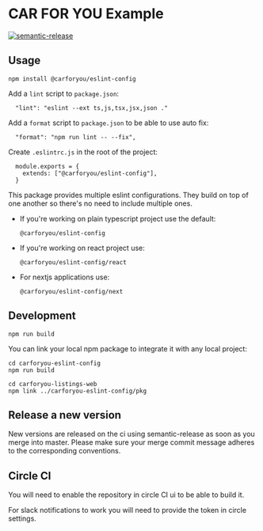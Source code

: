 # CAR FOR YOU Example

[![semantic-release](https://img.shields.io/badge/%20%20%F0%9F%93%A6%F0%9F%9A%80-semantic--release-e10079.svg)](https://github.com/semantic-release/semantic-release)

## Usage
```
npm install @carforyou/eslint-config
```

Add a `lint` script to `package.json`:

```
  "lint": "eslint --ext ts,js,tsx,jsx,json ."
```

Add a `format` script to `package.json` to be able to use auto fix:

```
  "format": "npm run lint -- --fix",
```

Create `.eslintrc.js` in the root of the project:

```
  module.exports = {
    extends: ["@carforyou/eslint-config"],
  }
```

This package provides multiple eslint configurations. They build on top of one another so there's no need to include multiple ones.

  - If you're working on plain typescript project use the default:
    ```
    @carforyou/eslint-config
    ```
  - If you're working on react project use:
    ```
    @carforyou/eslint-config/react
    ```
  - For nextjs applications use:
    ```
    @carforyou/eslint-config/next
    ```

## Development
```
npm run build
```

You can link your local npm package to integrate it with any local project:
```
cd carforyou-eslint-config
npm run build

cd carforyou-listings-web
npm link ../carforyou-eslint-config/pkg
```

## Release a new version

New versions are released on the ci using semantic-release as soon as you merge into master. Please
make sure your merge commit message adheres to the corresponding conventions.


## Circle CI

You will need to enable the repository in circle CI ui to be able to build it.

For slack notifications to work you will need to provide the token in circle settings.
